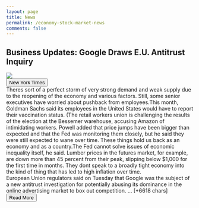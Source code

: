 ```yaml
---
layout: page
title: News
permalink: /economy-stock-market-news
comments: false
---
```


<div class="row">
<div class="col-12">
<h2>Business Updates: Google Draws E.U. Antitrust Inquiry</h2>
</div>
</div>
<div class="row">
<div class="col-12">
<img src="https://static01.nyt.com/images/2021/06/22/business/22economy-briefing-eu-googleantitrust/merlin_189696045_cbcae2d1-3d8f-4f7a-a7fb-22fef52c9027-facebookJumbo.jpg">
</div>
</div>
<div class="row">
<div class="col-12 mt-2">
<button type="button" class="btn btn-outline-info">New York Times</button>
</div>
</div>
<div class="row">
<div class="col-12">
<div>Theres sort of a perfect storm of very strong demand and weak supply due to the reopening of the economy and various factors. Still, some senior executives have worried about pushback from employees.This month, Goldman Sachs said its employees in the United States would have to report their vaccination status. (The retail workers union is challenging the results of the election at the Bessemer warehouse, accusing Amazon of intimidating workers. Powell added that price jumps have been bigger than expected and that the Fed was monitoring them closely, but he said they were still expected to wane over time. These things hold us back as an economy and as a country.The Fed cannot solve issues of economic inequality itself, he said. Lumber prices in the futures market, for example, are down more than 45 percent from their peak, slipping below $1,000 for the first time in months. They dont speak to a broadly tight economy into the kind of thing that has led to high inflation over time.</div>
</div>
</div>
<div class="row">
<div class="col-12">
<div>European Union regulators said on Tuesday that Google was the subject of a new antitrust investigation for potentially abusing its dominance in the online advertising market to box out competition.
… [+6618 chars]</div>
</div>
</div>
<div class="row">
<div class="col-12 text-center">
<a href="https://www.nytimes.com/live/2021/06/22/business/economy-stock-market-news">
<button type="button" class="btn btn-info">Read More</button>
</a>
</div>
</div>
